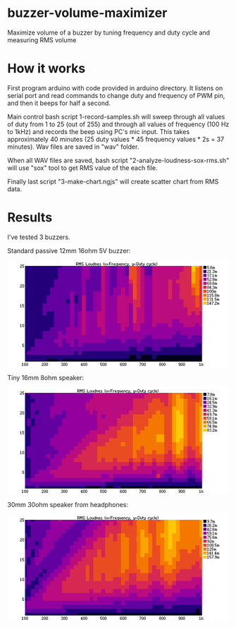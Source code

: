 # buzzer-volume-maximizer
Maximize volume of a buzzer by tuning frequency and duty cycle and measuring RMS volume

# How it works

First program arduino with code provided in arduino directory. It listens on serial port
and read commands to change duty and frequency of PWM pin, and then it beeps for half a second.

Main control bash script 1-record-samples.sh will sweep through all values of duty from 1 to 25 (out of 255)
and through all values of frequency (100 Hz to 1kHz) and records the beep using PC's mic input. This takes approximately 
40 minutes (25 duty values * 45 frequency values * 2s = 37 minutes). Wav files are saved in "wav" folder.

When all WAV files are saved, bash script "2-analyze-loudness-sox-rms.sh" will use "sox" tool to get RMS value of the
each file.

Finally last script "3-make-chart.ngjs" will create scatter chart from RMS data.

# Results

I've tested 3 buzzers.

Standard passive 12mm 16ohm 5V buzzer:

![Passive buzzer 16ohm 12mm](results/buzzer_16ohm_12mm.gif)

Tiny 16mm 8ohm speaker:

![Speaker 8ohm 16mm](results/speaker_8ohm_16mm.gif)

30mm 30ohm speaker from headphones:

![Speaker 30ohm 30mm](results/speaker_30ohm_30mm.gif)

